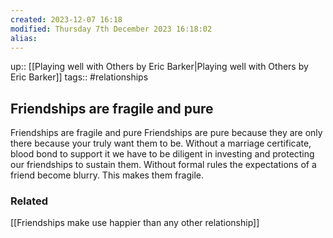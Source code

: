 ```yaml
---
created: 2023-12-07 16:18
modified: Thursday 7th December 2023 16:18:02
alias:
---
```

up::  [[Playing well with Others by Eric Barker|Playing well with Others by Eric Barker]]
tags:: #relationships

## Friendships are fragile and pure

Friendships are fragile and pure
	Friendships are pure because they are only there because your truly want them to be.
	Without a marriage certificate, blood bond to support it we have to be diligent in investing and protecting our friendships to sustain them.
	Without formal rules the expectations of a friend become blurry. This makes them fragile.


### Related
[[Friendships make use happier than any other relationship]]
